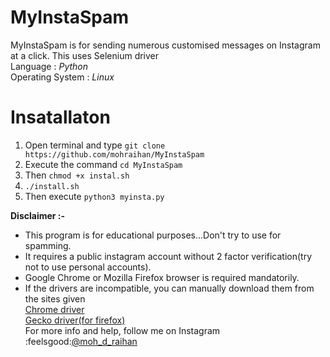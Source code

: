# MyInstaSpam
MyInstaSpam is for sending numerous customised messages on Instagram at a click. This uses Selenium driver<br/>
Language : *Python*<br/>
Operating System : *Linux*<br/>
# Insatallaton
1. Open terminal and type `git clone https://github.com/mohraihan/MyInstaSpam`
2. Execute the command `cd MyInstaSpam`
3. Then `chmod +x instal.sh`
4. `./install.sh`
5. Then execute `python3 myinsta.py`<br>

**Disclaimer :-**
* This program is for educational purposes...Don't try to use for spamming.
* It requires a public instagram account without 2 factor verification(try not to use personal accounts).
* Google Chrome or Mozilla Firefox browser is required mandatorily.
* If the drivers are incompatible, you can manually download them from the sites given<br/>
[Chrome driver](https://sites.google.com/a/chromium.org/chromedriver/downloads)<br/>
[Gecko driver(for firefox)](https://github.com/mozilla/geckodriver/releases)<br/>
For more info and help, follow me on Instagram<br/>
:feelsgood:[@moh_d_raihan](https://www.instagram.com/moh_d_raihan)
